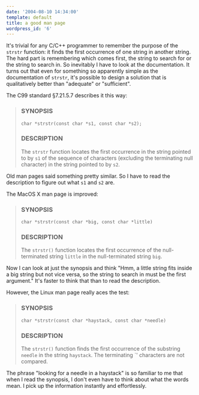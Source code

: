 ```yaml
---
date: '2004-08-10 14:34:00'
template: default
title: a good man page
wordpress_id: '6'
---
```


It's trivial for any C/C++ programmer to remember the purpose of the `strstr` function: it finds the first occurrence of one string in another string. The hard part is remembering which comes first, the string to search for or the string to search in.  So inevitably I have to look at the documentation. It turns out that even for something so apparently simple as the documentation of `strstr`, it's possible to design a solution that is qualitatively better than "adequate" or "sufficient".

The C99 standard &sect;7.21.5.7 describes it this way:

> ### SYNOPSIS
>     char *strstr(const char *s1, const char *s2);
> ### DESCRIPTION
> The `strstr` function locates the first occurrence in the string pointed to by `s1` of the sequence of characters (excluding the terminating null character) in the string pointed to by `s2`. 

Old man pages said something pretty similar. So I have to read the description to figure out what `s1` and `s2` are.

The MacOS X man page is improved:

> ### SYNOPSIS
>     char *strstr(const char *big, const char *little)
> ### DESCRIPTION
> The `strstr()` function locates the first occurrence of the null-terminated string `little` in the null-terminated string `big`.

Now I can look at just the synopsis and think "Hmm, a little string fits inside a big string but not vice versa, so the string to search in must be the first argument."  It's faster to think that than to read the description.

However, the Linux man page really aces the test:

> ### SYNOPSIS
>     char *strstr(const char *haystack, const char *needle)
> ### DESCRIPTION
> The `strstr()` function finds the first occurrence of the substring `needle` in the string `haystack`. The terminating `' characters are not compared.

The phrase "looking for a needle in a haystack" is so familiar to me that when I read the synopsis, I don't even have to think about what the words mean. I pick up the information instantly and effortlessly.


